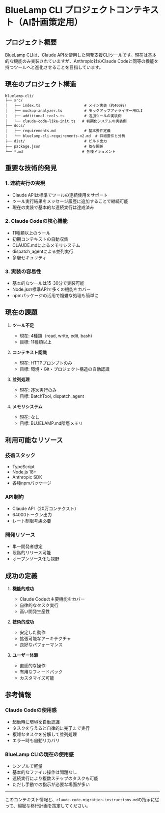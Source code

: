# BlueLamp CLI プロジェクトコンテキスト（AI計画策定用）

## プロジェクト概要

BlueLamp CLIは、Claude APIを使用した開発支援CLIツールです。現在は基本的な機能のみ実装されていますが、Anthropic社のClaude Codeと同等の機能を持つツールへと進化させることを目指しています。

## 現在のプロジェクト構造

```
bluelamp-cli/
├── src/
│   ├── index.ts                    # メイン実装（約400行）
│   ├── mockup-analyzer.ts          # モックアップアナライザー用CLI
│   ├── additional-tools.ts         # 追加ツールの実装例
│   └── claude-code-like-init.ts   # 初期化システムの実装例
├── docs/
│   ├── requirements.md             # 基本要件定義
│   └── bluelamp-cli-requirements-v2.md  # 詳細要件と分析
├── dist/                           # ビルド出力
├── package.json                    # 依存関係
└── *.md                           # 各種ドキュメント
```

## 重要な技術的発見

### 1. 連続実行の実現
- Claude APIは標準でツールの連続使用をサポート
- ツール実行結果をメッセージ履歴に追加することで継続可能
- 現在の実装で基本的な連続実行は達成済み

### 2. Claude Codeの核心機能
- 11種類以上のツール
- 初期コンテキストの自動収集
- CLAUDE.mdによるメモリシステム
- dispatch_agentによる並列実行
- 多層セキュリティ

### 3. 実装の容易性
- 基本的なツールは15-30分で実装可能
- Node.jsの標準APIで多くの機能をカバー
- npmパッケージの活用で複雑な処理も簡単に

## 現在の課題

1. **ツール不足**
   - 現在: 4種類（read, write, edit, bash）
   - 目標: 11種類以上

2. **コンテキスト認識**
   - 現在: HTTPプロンプトのみ
   - 目標: 環境・Git・プロジェクト構造の自動認識

3. **並列処理**
   - 現在: 逐次実行のみ
   - 目標: BatchTool, dispatch_agent

4. **メモリシステム**
   - 現在: なし
   - 目標: BLUELAMP.md階層メモリ

## 利用可能なリソース

### 技術スタック
- TypeScript
- Node.js 18+
- Anthropic SDK
- 各種npmパッケージ

### API制約
- Claude API（20万コンテクスト）
- 64000トークン出力
- レート制限考慮必要

### 開発リソース
- 単一開発者想定
- 段階的リリース可能
- オープンソース化も視野

## 成功の定義

1. **機能的成功**
   - Claude Codeの主要機能をカバー
   - 自律的なタスク実行
   - 高い開発生産性

2. **技術的成功**
   - 安定した動作
   - 拡張可能なアーキテクチャ
   - 良好なパフォーマンス

3. **ユーザー体験**
   - 直感的な操作
   - 有用なフィードバック
   - カスタマイズ可能

## 参考情報

### Claude Codeの使用感
- 起動時に環境を自動認識
- タスクを与えると自律的に完了まで実行
- 複雑なタスクを分解して並列処理
- エラー時も自動リカバリ

### BlueLamp CLIの現在の使用感
- シンプルで軽量
- 基本的なファイル操作は問題なし
- 連続実行により複数ステップのタスクも可能
- ただし手動での指示が必要な場面が多い

---

このコンテキスト情報と、`claude-code-migration-instructions.md`の指示に従って、綿密な移行計画を策定してください。